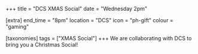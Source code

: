 +++
title = "DCS XMAS Social"
date = "Wednesday 2pm"

[extra]
end_time = "8pm"
location = "DCS"
icon = "ph-gift"
colour = "gaming"

[taxonomies]
tags = ["XMAS Social"]
+++
We are collaborating with DCS to bring you a Christmas Social!